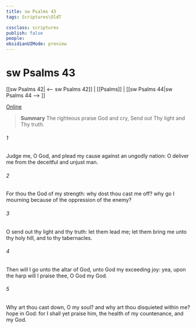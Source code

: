 ```yaml
---
title: sw Psalms 43
tags: Scriptures\OldT

cssclass: scriptures
publish: false
people:
obsidianUIMode: preview
---
```


# sw Psalms 43
[[sw Psalms 42| <-- sw Psalms 42]] | [[Psalms]] | [[sw Psalms 44|sw Psalms 44 --> ]]

[Online](https://churchofjesuschrist.org/study/scriptures/ot/ps/43?lang=eng)

> __Summary__
The righteous praise God and cry, Send out Thy light and Thy truth.

###### 1 
Judge me, O God, and plead my cause against an ungodly nation: O deliver me from the deceitful and unjust man.

###### 2 
For thou  the God of my strength: why dost thou cast me off? why go I mourning because of the oppression of the enemy?

###### 3 
O send out thy light and thy truth: let them lead me; let them bring me unto thy holy hill, and to thy tabernacles.

###### 4 
Then will I go unto the altar of God, unto God my exceeding joy: yea, upon the harp will I praise thee, O God my God.

###### 5 
Why art thou cast down, O my soul? and why art thou disquieted within me? hope in God: for I shall yet praise him,  the health of my countenance, and my God.

